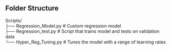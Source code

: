 ## Folder Structure
Scripts/  
├── Regression_Model.py # Custom regression model  
├── Regression_test.py #  Script that trains model and tests on validation data  
└── Hyper_Reg_Tuning.py # Tunes the model with a range of learning rates
